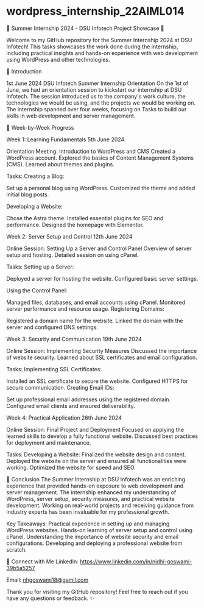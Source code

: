 # wordpress_internship_22AIML014
🌟 Summer Internship 2024 - DSU Infotech Project Showcase 🌟

Welcome to my GitHub repository for the Summer Internship 2024 at DSU Infotech! This tasks showcases the work done during the internship, including practical insights and hands-on experience with web development using WordPress and other technologies.

🚀 Introduction

1st June 2024
DSU Infotech Summer Internship Orientation
On the 1st of June, we had an orientation session to kickstart our internship at DSU Infotech. The session introduced us to the company's work culture, the technologies we would be using, and the projects we would be working on. The internship spanned over four weeks, focusing on Tasks to build our skills in web development and server management.

📝 Week-by-Week Progress


Week 1: Learning Fundamentals
5th June 2024

Orientation Meeting: Introduction to WordPress and CMS
Created a WordPress account.
Explored the basics of Content Management Systems (CMS).
Learned about themes and plugins.

Tasks:
Creating a Blog:

Set up a personal blog using WordPress.
Customized the theme and added initial blog posts.

Developing a Website:

Chose the Astra theme.
Installed essential plugins for SEO and performance.
Designed the homepage with Elementor.



Week 2: Server Setup and Control
12th June 2024

Online Session: Setting Up a Server and Control Panel
Overview of server setup and hosting.
Detailed session on using cPanel.

Tasks:
Setting up a Server:

Deployed a server for hosting the website.
Configured basic server settings.

Using the Control Panel:

Managed files, databases, and email accounts using cPanel.
Monitored server performance and resource usage.
Registering Domains:

Registered a domain name for the website.
Linked the domain with the server and configured DNS settings.




Week 3: Security and Communication
19th June 2024

Online Session: Implementing Security Measures
Discussed the importance of website security.
Learned about SSL certificates and email configuration.

Tasks:
Implementing SSL Certificates:

Installed an SSL certificate to secure the website.
Configured HTTPS for secure communication.
Creating Email IDs:

Set up professional email addresses using the registered domain.
Configured email clients and ensured deliverability.




Week 4: Practical Application
26th June 2024

Online Session: Final Project and Deployment
Focused on applying the learned skills to develop a fully functional website.
Discussed best practices for deployment and maintenance.

Tasks:
Developing a Website:
Finalized the website design and content.
Deployed the website on the server and ensured all functionalities were working.
Optimized the website for speed and SEO.


🌟 Conclusion
The Summer Internship at DSU Infotech was an enriching experience that provided hands-on exposure to web development and server management. The internship enhanced my understanding of WordPress, server setup, security measures, and practical website development. Working on real-world projects and receiving guidance from industry experts has been invaluable for my professional growth.

Key Takeaways:
Practical experience in setting up and managing WordPress websites.
Hands-on learning of server setup and control using cPanel.
Understanding the importance of website security and email configurations.
Developing and deploying a professional website from scratch.


🤝 Connect with Me
LinkedIn: https://www.linkedin.com/in/nidhi-goswami-39b5a5257

Email: nhgoswami18@gamil.com

Thank you for visiting my GitHub repository! Feel free to reach out if you have any questions or feedback. ✨
